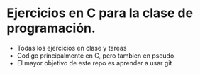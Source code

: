 # Ejercicios en C para la clase de programación.
- Todas los ejercicios en clase y tareas
- Codigo principalmente en C, pero tambien en pseudo
- El mayor objetivo de este repo es aprender a usar git
